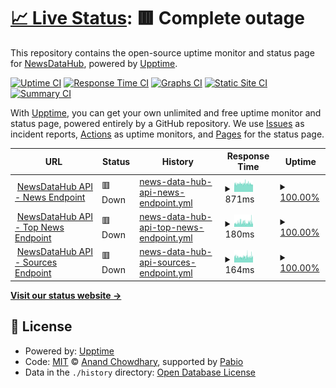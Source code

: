 # [📈 Live Status](https://status.newsdatahub.com): <!--live status--> **🟥 Complete outage**

This repository contains the open-source uptime monitor and status page for [NewsDataHub](https://newsdatahub.com), powered by [Upptime](https://github.com/upptime/upptime).

[![Uptime CI](https://github.com/newsdatahub/newsdatahub-status/workflows/Uptime%20CI/badge.svg)](https://github.com/newsdatahub/newsdatahub-status/actions?query=workflow%3A%22Uptime+CI%22)
[![Response Time CI](https://github.com/newsdatahub/newsdatahub-status/workflows/Response%20Time%20CI/badge.svg)](https://github.com/newsdatahub/newsdatahub-status/actions?query=workflow%3A%22Response+Time+CI%22)
[![Graphs CI](https://github.com/newsdatahub/newsdatahub-status/workflows/Graphs%20CI/badge.svg)](https://github.com/newsdatahub/newsdatahub-status/actions?query=workflow%3A%22Graphs+CI%22)
[![Static Site CI](https://github.com/newsdatahub/newsdatahub-status/workflows/Static%20Site%20CI/badge.svg)](https://github.com/newsdatahub/newsdatahub-status/actions?query=workflow%3A%22Static+Site+CI%22)
[![Summary CI](https://github.com/newsdatahub/newsdatahub-status/workflows/Summary%20CI/badge.svg)](https://github.com/newsdatahub/newsdatahub-status/actions?query=workflow%3A%22Summary+CI%22)

With [Upptime](https://upptime.js.org), you can get your own unlimited and free uptime monitor and status page, powered entirely by a GitHub repository. We use [Issues](https://github.com/newsdatahub/newsdatahub-status/issues) as incident reports, [Actions](https://github.com/newsdatahub/newsdatahub-status/actions) as uptime monitors, and [Pages](https://status.newsdatahub.com) for the status page.

<!--start: status pages-->
<!-- This summary is generated by Upptime (https://github.com/upptime/upptime) -->
<!-- Do not edit this manually, your changes will be overwritten -->
<!-- prettier-ignore -->
| URL | Status | History | Response Time | Uptime |
| --- | ------ | ------- | ------------- | ------ |
| <img alt="" src="https://newsdatahub.com/favicon.ico" height="13"> [NewsDataHub API - News Endpoint](https://api.newsdatahub.com/v1/news?per_page=1&language=en) | 🟥 Down | [news-data-hub-api-news-endpoint.yml](https://github.com/newsdatahub/newsdatahub-status/commits/HEAD/history/news-data-hub-api-news-endpoint.yml) | <details><summary><img alt="Response time graph" src="./graphs/news-data-hub-api-news-endpoint/response-time-week.png" height="20"> 871ms</summary><br><a href="https://status.newsdatahub.com/history/news-data-hub-api-news-endpoint"><img alt="Response time 871" src="https://img.shields.io/endpoint?url=https%3A%2F%2Fraw.githubusercontent.com%2Fnewsdatahub%2Fnewsdatahub-status%2FHEAD%2Fapi%2Fnews-data-hub-api-news-endpoint%2Fresponse-time.json"></a><br><a href="https://status.newsdatahub.com/history/news-data-hub-api-news-endpoint"><img alt="24-hour response time 871" src="https://img.shields.io/endpoint?url=https%3A%2F%2Fraw.githubusercontent.com%2Fnewsdatahub%2Fnewsdatahub-status%2FHEAD%2Fapi%2Fnews-data-hub-api-news-endpoint%2Fresponse-time-day.json"></a><br><a href="https://status.newsdatahub.com/history/news-data-hub-api-news-endpoint"><img alt="7-day response time 871" src="https://img.shields.io/endpoint?url=https%3A%2F%2Fraw.githubusercontent.com%2Fnewsdatahub%2Fnewsdatahub-status%2FHEAD%2Fapi%2Fnews-data-hub-api-news-endpoint%2Fresponse-time-week.json"></a><br><a href="https://status.newsdatahub.com/history/news-data-hub-api-news-endpoint"><img alt="30-day response time 871" src="https://img.shields.io/endpoint?url=https%3A%2F%2Fraw.githubusercontent.com%2Fnewsdatahub%2Fnewsdatahub-status%2FHEAD%2Fapi%2Fnews-data-hub-api-news-endpoint%2Fresponse-time-month.json"></a><br><a href="https://status.newsdatahub.com/history/news-data-hub-api-news-endpoint"><img alt="1-year response time 871" src="https://img.shields.io/endpoint?url=https%3A%2F%2Fraw.githubusercontent.com%2Fnewsdatahub%2Fnewsdatahub-status%2FHEAD%2Fapi%2Fnews-data-hub-api-news-endpoint%2Fresponse-time-year.json"></a></details> | <details><summary><a href="https://status.newsdatahub.com/history/news-data-hub-api-news-endpoint">100.00%</a></summary><a href="https://status.newsdatahub.com/history/news-data-hub-api-news-endpoint"><img alt="All-time uptime 100.00%" src="https://img.shields.io/endpoint?url=https%3A%2F%2Fraw.githubusercontent.com%2Fnewsdatahub%2Fnewsdatahub-status%2FHEAD%2Fapi%2Fnews-data-hub-api-news-endpoint%2Fuptime.json"></a><br><a href="https://status.newsdatahub.com/history/news-data-hub-api-news-endpoint"><img alt="24-hour uptime 100.00%" src="https://img.shields.io/endpoint?url=https%3A%2F%2Fraw.githubusercontent.com%2Fnewsdatahub%2Fnewsdatahub-status%2FHEAD%2Fapi%2Fnews-data-hub-api-news-endpoint%2Fuptime-day.json"></a><br><a href="https://status.newsdatahub.com/history/news-data-hub-api-news-endpoint"><img alt="7-day uptime 100.00%" src="https://img.shields.io/endpoint?url=https%3A%2F%2Fraw.githubusercontent.com%2Fnewsdatahub%2Fnewsdatahub-status%2FHEAD%2Fapi%2Fnews-data-hub-api-news-endpoint%2Fuptime-week.json"></a><br><a href="https://status.newsdatahub.com/history/news-data-hub-api-news-endpoint"><img alt="30-day uptime 100.00%" src="https://img.shields.io/endpoint?url=https%3A%2F%2Fraw.githubusercontent.com%2Fnewsdatahub%2Fnewsdatahub-status%2FHEAD%2Fapi%2Fnews-data-hub-api-news-endpoint%2Fuptime-month.json"></a><br><a href="https://status.newsdatahub.com/history/news-data-hub-api-news-endpoint"><img alt="1-year uptime 100.00%" src="https://img.shields.io/endpoint?url=https%3A%2F%2Fraw.githubusercontent.com%2Fnewsdatahub%2Fnewsdatahub-status%2FHEAD%2Fapi%2Fnews-data-hub-api-news-endpoint%2Fuptime-year.json"></a></details>
| <img alt="" src="https://newsdatahub.com/favicon.ico" height="13"> [NewsDataHub API - Top News Endpoint](https://api.newsdatahub.com/v1/top-news?per_page=1&hours=24) | 🟥 Down | [news-data-hub-api-top-news-endpoint.yml](https://github.com/newsdatahub/newsdatahub-status/commits/HEAD/history/news-data-hub-api-top-news-endpoint.yml) | <details><summary><img alt="Response time graph" src="./graphs/news-data-hub-api-top-news-endpoint/response-time-week.png" height="20"> 180ms</summary><br><a href="https://status.newsdatahub.com/history/news-data-hub-api-top-news-endpoint"><img alt="Response time 180" src="https://img.shields.io/endpoint?url=https%3A%2F%2Fraw.githubusercontent.com%2Fnewsdatahub%2Fnewsdatahub-status%2FHEAD%2Fapi%2Fnews-data-hub-api-top-news-endpoint%2Fresponse-time.json"></a><br><a href="https://status.newsdatahub.com/history/news-data-hub-api-top-news-endpoint"><img alt="24-hour response time 180" src="https://img.shields.io/endpoint?url=https%3A%2F%2Fraw.githubusercontent.com%2Fnewsdatahub%2Fnewsdatahub-status%2FHEAD%2Fapi%2Fnews-data-hub-api-top-news-endpoint%2Fresponse-time-day.json"></a><br><a href="https://status.newsdatahub.com/history/news-data-hub-api-top-news-endpoint"><img alt="7-day response time 180" src="https://img.shields.io/endpoint?url=https%3A%2F%2Fraw.githubusercontent.com%2Fnewsdatahub%2Fnewsdatahub-status%2FHEAD%2Fapi%2Fnews-data-hub-api-top-news-endpoint%2Fresponse-time-week.json"></a><br><a href="https://status.newsdatahub.com/history/news-data-hub-api-top-news-endpoint"><img alt="30-day response time 180" src="https://img.shields.io/endpoint?url=https%3A%2F%2Fraw.githubusercontent.com%2Fnewsdatahub%2Fnewsdatahub-status%2FHEAD%2Fapi%2Fnews-data-hub-api-top-news-endpoint%2Fresponse-time-month.json"></a><br><a href="https://status.newsdatahub.com/history/news-data-hub-api-top-news-endpoint"><img alt="1-year response time 180" src="https://img.shields.io/endpoint?url=https%3A%2F%2Fraw.githubusercontent.com%2Fnewsdatahub%2Fnewsdatahub-status%2FHEAD%2Fapi%2Fnews-data-hub-api-top-news-endpoint%2Fresponse-time-year.json"></a></details> | <details><summary><a href="https://status.newsdatahub.com/history/news-data-hub-api-top-news-endpoint">100.00%</a></summary><a href="https://status.newsdatahub.com/history/news-data-hub-api-top-news-endpoint"><img alt="All-time uptime 100.00%" src="https://img.shields.io/endpoint?url=https%3A%2F%2Fraw.githubusercontent.com%2Fnewsdatahub%2Fnewsdatahub-status%2FHEAD%2Fapi%2Fnews-data-hub-api-top-news-endpoint%2Fuptime.json"></a><br><a href="https://status.newsdatahub.com/history/news-data-hub-api-top-news-endpoint"><img alt="24-hour uptime 100.00%" src="https://img.shields.io/endpoint?url=https%3A%2F%2Fraw.githubusercontent.com%2Fnewsdatahub%2Fnewsdatahub-status%2FHEAD%2Fapi%2Fnews-data-hub-api-top-news-endpoint%2Fuptime-day.json"></a><br><a href="https://status.newsdatahub.com/history/news-data-hub-api-top-news-endpoint"><img alt="7-day uptime 100.00%" src="https://img.shields.io/endpoint?url=https%3A%2F%2Fraw.githubusercontent.com%2Fnewsdatahub%2Fnewsdatahub-status%2FHEAD%2Fapi%2Fnews-data-hub-api-top-news-endpoint%2Fuptime-week.json"></a><br><a href="https://status.newsdatahub.com/history/news-data-hub-api-top-news-endpoint"><img alt="30-day uptime 100.00%" src="https://img.shields.io/endpoint?url=https%3A%2F%2Fraw.githubusercontent.com%2Fnewsdatahub%2Fnewsdatahub-status%2FHEAD%2Fapi%2Fnews-data-hub-api-top-news-endpoint%2Fuptime-month.json"></a><br><a href="https://status.newsdatahub.com/history/news-data-hub-api-top-news-endpoint"><img alt="1-year uptime 100.00%" src="https://img.shields.io/endpoint?url=https%3A%2F%2Fraw.githubusercontent.com%2Fnewsdatahub%2Fnewsdatahub-status%2FHEAD%2Fapi%2Fnews-data-hub-api-top-news-endpoint%2Fuptime-year.json"></a></details>
| <img alt="" src="https://newsdatahub.com/favicon.ico" height="13"> [NewsDataHub API - Sources Endpoint](https://api.newsdatahub.com/v1/sources?per_page=20&country=US) | 🟥 Down | [news-data-hub-api-sources-endpoint.yml](https://github.com/newsdatahub/newsdatahub-status/commits/HEAD/history/news-data-hub-api-sources-endpoint.yml) | <details><summary><img alt="Response time graph" src="./graphs/news-data-hub-api-sources-endpoint/response-time-week.png" height="20"> 164ms</summary><br><a href="https://status.newsdatahub.com/history/news-data-hub-api-sources-endpoint"><img alt="Response time 164" src="https://img.shields.io/endpoint?url=https%3A%2F%2Fraw.githubusercontent.com%2Fnewsdatahub%2Fnewsdatahub-status%2FHEAD%2Fapi%2Fnews-data-hub-api-sources-endpoint%2Fresponse-time.json"></a><br><a href="https://status.newsdatahub.com/history/news-data-hub-api-sources-endpoint"><img alt="24-hour response time 164" src="https://img.shields.io/endpoint?url=https%3A%2F%2Fraw.githubusercontent.com%2Fnewsdatahub%2Fnewsdatahub-status%2FHEAD%2Fapi%2Fnews-data-hub-api-sources-endpoint%2Fresponse-time-day.json"></a><br><a href="https://status.newsdatahub.com/history/news-data-hub-api-sources-endpoint"><img alt="7-day response time 164" src="https://img.shields.io/endpoint?url=https%3A%2F%2Fraw.githubusercontent.com%2Fnewsdatahub%2Fnewsdatahub-status%2FHEAD%2Fapi%2Fnews-data-hub-api-sources-endpoint%2Fresponse-time-week.json"></a><br><a href="https://status.newsdatahub.com/history/news-data-hub-api-sources-endpoint"><img alt="30-day response time 164" src="https://img.shields.io/endpoint?url=https%3A%2F%2Fraw.githubusercontent.com%2Fnewsdatahub%2Fnewsdatahub-status%2FHEAD%2Fapi%2Fnews-data-hub-api-sources-endpoint%2Fresponse-time-month.json"></a><br><a href="https://status.newsdatahub.com/history/news-data-hub-api-sources-endpoint"><img alt="1-year response time 164" src="https://img.shields.io/endpoint?url=https%3A%2F%2Fraw.githubusercontent.com%2Fnewsdatahub%2Fnewsdatahub-status%2FHEAD%2Fapi%2Fnews-data-hub-api-sources-endpoint%2Fresponse-time-year.json"></a></details> | <details><summary><a href="https://status.newsdatahub.com/history/news-data-hub-api-sources-endpoint">100.00%</a></summary><a href="https://status.newsdatahub.com/history/news-data-hub-api-sources-endpoint"><img alt="All-time uptime 100.00%" src="https://img.shields.io/endpoint?url=https%3A%2F%2Fraw.githubusercontent.com%2Fnewsdatahub%2Fnewsdatahub-status%2FHEAD%2Fapi%2Fnews-data-hub-api-sources-endpoint%2Fuptime.json"></a><br><a href="https://status.newsdatahub.com/history/news-data-hub-api-sources-endpoint"><img alt="24-hour uptime 100.00%" src="https://img.shields.io/endpoint?url=https%3A%2F%2Fraw.githubusercontent.com%2Fnewsdatahub%2Fnewsdatahub-status%2FHEAD%2Fapi%2Fnews-data-hub-api-sources-endpoint%2Fuptime-day.json"></a><br><a href="https://status.newsdatahub.com/history/news-data-hub-api-sources-endpoint"><img alt="7-day uptime 100.00%" src="https://img.shields.io/endpoint?url=https%3A%2F%2Fraw.githubusercontent.com%2Fnewsdatahub%2Fnewsdatahub-status%2FHEAD%2Fapi%2Fnews-data-hub-api-sources-endpoint%2Fuptime-week.json"></a><br><a href="https://status.newsdatahub.com/history/news-data-hub-api-sources-endpoint"><img alt="30-day uptime 100.00%" src="https://img.shields.io/endpoint?url=https%3A%2F%2Fraw.githubusercontent.com%2Fnewsdatahub%2Fnewsdatahub-status%2FHEAD%2Fapi%2Fnews-data-hub-api-sources-endpoint%2Fuptime-month.json"></a><br><a href="https://status.newsdatahub.com/history/news-data-hub-api-sources-endpoint"><img alt="1-year uptime 100.00%" src="https://img.shields.io/endpoint?url=https%3A%2F%2Fraw.githubusercontent.com%2Fnewsdatahub%2Fnewsdatahub-status%2FHEAD%2Fapi%2Fnews-data-hub-api-sources-endpoint%2Fuptime-year.json"></a></details>

<!--end: status pages-->

[**Visit our status website →**](https://status.newsdatahub.com)

## 📄 License

- Powered by: [Upptime](https://github.com/upptime/upptime)
- Code: [MIT](./LICENSE) © [Anand Chowdhary](https://anandchowdhary.com), supported by [Pabio](https://pabio.com)
- Data in the `./history` directory: [Open Database License](https://opendatacommons.org/licenses/odbl/1-0/)
